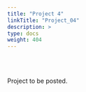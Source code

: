 ```yaml
---
title: "Project 4"
linkTitle: "Project_04"
description: >
type: docs
weight: 404
---
```


<br></br>

Project to be posted.





